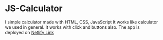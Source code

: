 # JS-Calculator
I simple calculator made with HTML, CSS, JavaScript
It works like calculator we used in general. 
It works with click and buttons also.
The app is deployed on [Netlify Link](https://stupendous-basbousa-9d2968.netlify.app)
